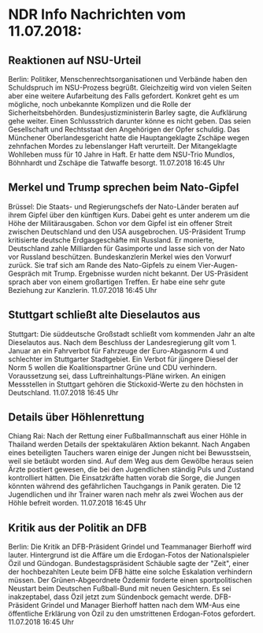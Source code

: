 # NDR Info Nachrichten vom 11.07.2018:


## Reaktionen auf NSU-Urteil
Berlin: Politiker, Menschenrechtsorganisationen und Verbände haben den Schuldspruch im NSU-Prozess begrüßt. Gleichzeitig wird von vielen Seiten aber eine weitere Aufarbeitung des Falls gefordert. Konkret geht es um mögliche, noch unbekannte Komplizen und die Rolle der Sicherheitsbehörden. Bundesjustizministerin Barley sagte, die Aufklärung gehe weiter. Einen Schlussstrich darunter könne es nicht geben. Das seien Gesellschaft und Rechtsstaat den Angehörigen der Opfer schuldig. Das Münchener Oberlandesgericht hatte die Hauptangeklagte Zschäpe wegen zehnfachen Mordes zu lebenslanger Haft verurteilt. Der Mitangeklagte Wohlleben muss für 10 Jahre in Haft. Er hatte dem NSU-Trio Mundlos, Böhnhardt und Zschäpe die Tatwaffe besorgt. 11.07.2018 16:45 Uhr 

## Merkel und Trump sprechen beim Nato-Gipfel
Brüssel:	Die Staats- und Regierungschefs der Nato-Länder beraten auf ihrem Gipfel über den künftigen Kurs. Dabei geht es unter anderem um die Höhe der Militärausgaben. Schon vor dem Gipfel ist ein offener Streit zwischen Deutschland und den USA ausgebrochen. US-Präsident Trump kritisierte deutsche Erdgasgeschäfte mit Russland. Er monierte, Deutschland zahle Milliarden für Gasimporte und lasse sich von der Nato vor Russland beschützen. Bundeskanzlerin Merkel wies den Vorwurf zurück. Sie traf sich am Rande des Nato-Gipfels zu einem Vier-Augen-Gespräch mit Trump. Ergebnisse wurden nicht bekannt. Der US-Präsident sprach aber von einem großartigen Treffen. Er habe eine sehr gute Beziehung zur Kanzlerin. 11.07.2018 16:45 Uhr 

## Stuttgart schließt alte Dieselautos aus
Stuttgart:	Die süddeutsche Großstadt schließt vom kommenden Jahr an alte Dieselautos aus. Nach dem Beschluss der Landesregierung gilt vom 1. Januar an ein Fahrverbot für Fahrzeuge der Euro-Abgasnorm 4 und schlechter im Stuttgarter Stadtgebiet. Ein Verbot für jüngere Diesel der Norm 5 wollen die Koalitionspartner Grüne und CDU verhindern. Voraussetzung sei, dass Luftreinhaltungs-Pläne wirken. An einigen Messstellen in Stuttgart gehören die Stickoxid-Werte zu den höchsten in Deutschland. 11.07.2018 16:45 Uhr 

## Details über Höhlenrettung
Chiang Rai: Nach der Rettung einer Fußballmannschaft aus einer Höhle in Thailand werden Details der spektakulären Aktion bekannt. Nach Angaben eines beteiligten Tauchers waren einige der Jungen nicht bei Bewusstsein, weil sie betäubt worden sind. Auf dem Weg aus dem Gewölbe heraus seien Ärzte postiert gewesen, die bei den Jugendlichen ständig Puls und Zustand kontrolliert hätten. Die Einsatzkräfte hatten vorab die Sorge, die Jungen könnten während des gefährlichen Tauchgangs in Panik geraten. Die 12 Jugendlichen und ihr Trainer waren nach mehr als zwei Wochen aus der Höhle befreit worden. 11.07.2018 16:45 Uhr 

## Kritik aus der Politik an DFB
Berlin: Die Kritik an DFB-Präsident Grindel und Teammanager Bierhoff wird lauter. Hintergrund ist die Affäre um die Erdogan-Fotos der Nationalspieler Özil und Gündogan. Bundestagspräsident Schäuble sagte der "Zeit", einer der hochbezahlten Leute beim DFB hätte eine solche Eskalation verhindern müssen. Der Grünen-Abgeordnete Özdemir forderte einen sportpolitischen Neustart beim Deutschen Fußball-Bund mit neuen Gesichtern. Es sei inakzeptabel, dass Özil jetzt zum Sündenbock gemacht werde. DFB-Präsident Grindel und Manager Bierhoff hatten nach dem WM-Aus eine öffentliche Erklärung von Özil zu den umstrittenen Erdogan-Fotos gefordert. 11.07.2018 16:45 Uhr 
